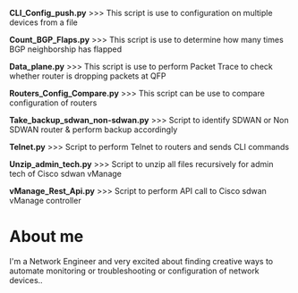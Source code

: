 **CLI_Config_push.py** >>> This script is use to configuration on multiple devices from a file

**Count_BGP_Flaps.py** >>> This script is use to determine how many times BGP neighborship has flapped

**Data_plane.py** >>> This script is use to perform Packet Trace to check whether router is dropping packets at QFP

**Routers_Config_Compare.py** >>> This script can be use to compare configuration of routers

**Take_backup_sdwan_non-sdwan.py** >>> Script to identify SDWAN or Non SDWAN router & perform backup accordingly 

**Telnet.py** >>> Script to perform Telnet to routers and sends CLI commands

**Unzip_admin_tech.py** >>> Script to unzip all files recursively for admin tech of Cisco sdwan vManage

**vManage_Rest_Api.py** >>> Script to perform API call to Cisco sdwan vManage controller


**About me**
===========
I'm a Network Engineer and very excited about finding creative ways to automate monitoring or troubleshooting or configuration of network devices..

